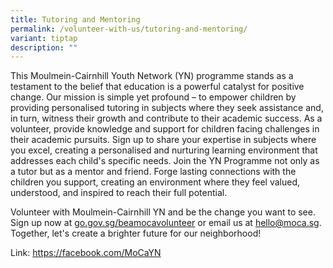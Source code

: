 ```yaml
---
title: Tutoring and Mentoring
permalink: /volunteer-with-us/tutoring-and-mentoring/
variant: tiptap
description: ""
---
```

<p>This Moulmein-Cairnhill Youth Network (YN) programme stands as a testament
to the belief that education is a powerful catalyst for positive change.
Our mission is simple yet profound – to empower children by providing personalised
tutoring in subjects where they seek assistance and, in turn, witness their
growth and contribute to their academic success. As a volunteer, provide
knowledge and support for children facing challenges in their academic
pursuits. Sign up to share your expertise in subjects where you excel,
creating a personalised and nurturing learning environment that addresses
each child's specific needs. Join the YN Programme not only as a tutor
but as a mentor and friend. Forge lasting connections with the children
you support, creating an environment where they feel valued, understood,
and inspired to reach their full potential.</p>
<p>Volunteer with Moulmein-Cairnhill YN and be the change you want to see.
Sign up now at <a href="http://go.gov.sg/beamocavolunteer" rel="noopener noreferrer nofollow" target="_blank">go.gov.sg/beamocavolunteer</a> or
email us at <a href="mailto:hello@moca.sg" rel="noopener noreferrer nofollow" target="_blank">hello@moca.sg</a>.
Together, let's create a brighter future for our neighborhood!</p>
<p></p>
<p>Link: <a href="https://facebook.com/MoCaYN" rel="noopener noreferrer nofollow" target="_blank">https://facebook.com/MoCaYN</a>
</p>